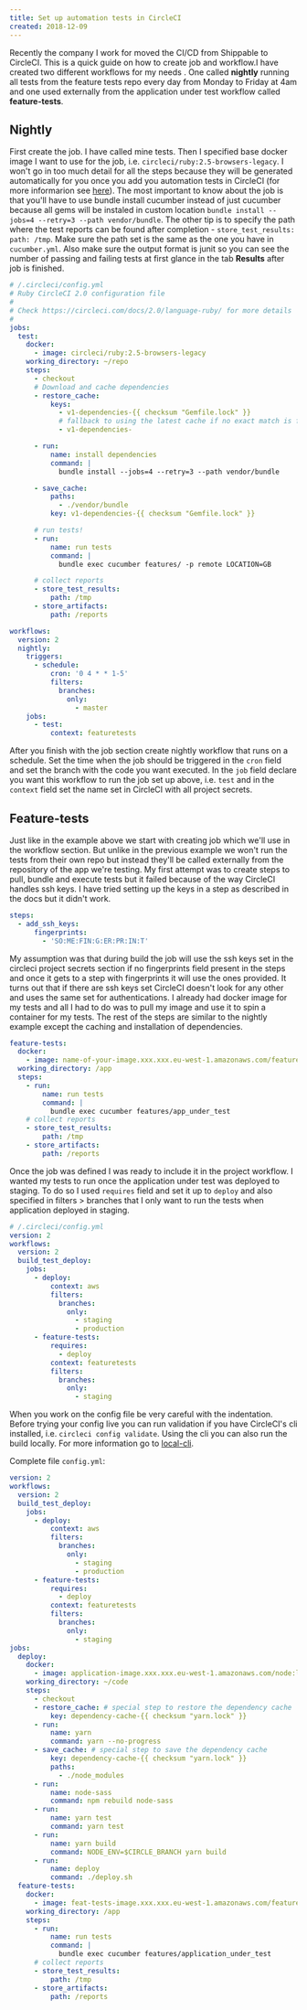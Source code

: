 ```yaml
---
title: Set up automation tests in CircleCI
created: 2018-12-09
---
```


Recently the company I work for moved the CI/CD from Shippable to CircleCI. This is a quick guide on how to create job and workflow.I have created two different workflows for my needs . One called **nightly** running all tests from the feature tests repo every day from Monday to Friday at 4am and one used externally from the application under test workflow called **feature-tests**.

## Nightly

First create the job. I have called mine tests. Then I specified base docker image I want to use for the job, i.e. `circleci/ruby:2.5-browsers-legacy`. I won't go in too much detail for all the steps because they will be generated automatically for you once you add you automation tests in CircleCI (for more informarion see [here](https://circleci.com/docs/2.0/project-build/#section=getting-started)). The most important to know about the job is that you'll have to use bundle install cucumber instead of just cucumber because all gems will be instaled in custom location `bundle install --jobs=4 --retry=3 --path vendor/bundle`. The other tip is to specify the path where the test reports can be found after completion - `store_test_results: path: /tmp`. Make sure the path set is the same as the one you have in `cucumber.yml`. Also make sure the output format is junit so you can see the number of passing and failing tests at first glance in the tab **Results** after job is finished.

```yml
# /.circleci/config.yml
# Ruby CircleCI 2.0 configuration file
#
# Check https://circleci.com/docs/2.0/language-ruby/ for more details
#
jobs:
  test:
    docker:
      - image: circleci/ruby:2.5-browsers-legacy
    working_directory: ~/repo
    steps:
      - checkout
      # Download and cache dependencies
      - restore_cache:
          keys:
            - v1-dependencies-{{ checksum "Gemfile.lock" }}
            # fallback to using the latest cache if no exact match is found
            - v1-dependencies-

      - run:
          name: install dependencies
          command: |
            bundle install --jobs=4 --retry=3 --path vendor/bundle

      - save_cache:
          paths:
            - ./vendor/bundle
          key: v1-dependencies-{{ checksum "Gemfile.lock" }}

      # run tests!
      - run:
          name: run tests
          command: |
            bundle exec cucumber features/ -p remote LOCATION=GB

      # collect reports
      - store_test_results:
          path: /tmp
      - store_artifacts:
          path: /reports

workflows:
  version: 2
  nightly:
    triggers:
      - schedule:
          cron: '0 4 * * 1-5'
          filters:
            branches:
              only:
                - master
    jobs:
      - test:
          context: featuretests
```

After you finish with the job section create nightly workflow that runs on a schedule. Set the time when the job should be triggered in the `cron` field and set the branch with the code you want executed. In the `job` field declare you want this workflow to run the job set up above, i.e. `test` and in the `context` field set the name set in CircleCI with all project secrets.

## Feature-tests

Just like in the example above we start with creating job which we'll use in the workflow section. But unlike in the previous example we won't run the tests from their own repo but instead they'll be called externally from the repository of the app we're testing. My first attempt was to create steps to pull, bundle and execute tests but it failed because of the way CircleCI handles ssh keys. I have tried setting up the keys in a step as described in the docs but it didn't work.

```yml
steps:
  - add_ssh_keys:
      fingerprints:
        - 'SO:ME:FIN:G:ER:PR:IN:T'
```

My assumption was that during build the job will use the ssh keys set in the circleci project secrets section if no fingerprints field present in the steps and once it gets to a step with fingerprints it will use the ones provided. It turns out that if there are ssh keys set CircleCI doesn't look for any other and uses the same set for authentications. I already had docker image for my tests and all I had to do was to pull my image and use it to spin a container for my tests. The rest of the steps are similar to the nightly example except the caching and installation of dependencies.

```yml
feature-tests:
  docker:
    - image: name-of-your-image.xxx.xxx.eu-west-1.amazonaws.com/feature-tests:latest
  working_directory: /app
  steps:
    - run:
        name: run tests
        command: |
          bundle exec cucumber features/app_under_test
    # collect reports
    - store_test_results:
        path: /tmp
    - store_artifacts:
        path: /reports
```

Once the job was defined I was ready to include it in the project workflow. I wanted my tests to run once the application under test was deployed to staging. To do so I used `requires` field and set it up to `deploy` and also specified in filters > branches that I only want to run the tests when application deployed in staging.

```yml
# /.circleci/config.yml
version: 2
workflows:
  version: 2
  build_test_deploy:
    jobs:
      - deploy:
          context: aws
          filters:
            branches:
              only:
                - staging
                - production
      - feature-tests:
          requires:
            - deploy
          context: featuretests
          filters:
            branches:
              only:
                - staging
```

When you work on the config file be very careful with the indentation. Before trying your config live you can run validation if you have CircleCI's cli installed, i.e. `circleci config validate`. Using the cli you can also run the build locally. For more information go to [local-cli](https://circleci.com/docs/2.0/local-cli/).

Complete file `config.yml`:

```yml
version: 2
workflows:
  version: 2
  build_test_deploy:
    jobs:
      - deploy:
          context: aws
          filters:
            branches:
              only:
                - staging
                - production
      - feature-tests:
          requires:
            - deploy
          context: featuretests
          filters:
            branches:
              only:
                - staging
jobs:
  deploy:
    docker:
      - image: application-image.xxx.xxx.eu-west-1.amazonaws.com/node:latest
    working_directory: ~/code
    steps:
      - checkout
      - restore_cache: # special step to restore the dependency cache
          key: dependency-cache-{{ checksum "yarn.lock" }}
      - run:
          name: yarn
          command: yarn --no-progress
      - save_cache: # special step to save the dependency cache
          key: dependency-cache-{{ checksum "yarn.lock" }}
          paths:
            - ./node_modules
      - run:
          name: node-sass
          command: npm rebuild node-sass
      - run:
          name: yarn test
          command: yarn test
      - run:
          name: yarn build
          command: NODE_ENV=$CIRCLE_BRANCH yarn build
      - run:
          name: deploy
          command: ./deploy.sh
  feature-tests:
    docker:
      - image: feat-tests-image.xxx.xxx.eu-west-1.amazonaws.com/feature-tests:latest
    working_directory: /app
    steps:
      - run:
          name: run tests
          command: |
            bundle exec cucumber features/application_under_test
      # collect reports
      - store_test_results:
          path: /tmp
      - store_artifacts:
          path: /reports
```
